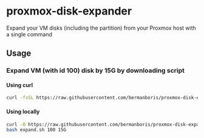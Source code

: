 # proxmox-disk-expander
Expand your VM disks (including the partition) from your Proxmox host with a single command

## Usage

### Expand VM (with id 100) disk by 15G by downloading script

#### Using curl 
```bash
curl -fsSL https://raw.githubusercontent.com/bermanboris/proxmox-disk-expander/main/expand.sh | bash -s -- 100 5G
```


#### Using locally
```bash
curl -O https://raw.githubusercontent.com/bermanboris/proxmox-disk-expander/main/expand.sh
bash expand.sh 100 15G
```
